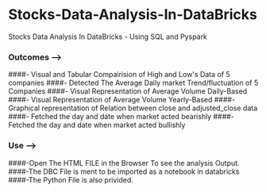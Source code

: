 # Stocks-Data-Analysis-In-DataBricks
Stocks Data Analysis In DataBricks - Using SQL and Pyspark

### Outcomes -->

####- Visual and Tabular Compairision of High and Low's Data of 5 companies
####- Detected The Average Daily market Trend/fluctuation of 5 Companies
####- Visual Representation of Average Volume Daily-Based
####- Visual Representation of Average Volume Yearly-Based
####- Graphical representation of Relation between close and adjusted_close data
####- Fetched the day and date when market acted bearishly
####- Fetched the day and date when market acted bullishly

### Use -->
####-Open The HTML FILE in the Browser To see the analysis Output.
####-The DBC File is ment to be imported as a notebook in databricks
####-The Python File is also privided. 
